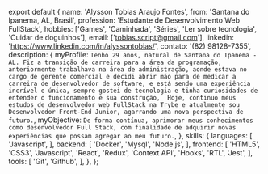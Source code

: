 export default {
  name: 'Alysson Tobias Araujo Fontes',
  from: 'Santana do Ipanema, AL, Brasil',
  profession: 'Estudante de Desenvolvimento Web FullStack',
  hobbies: ['Games', 'Caminhada', 'Séries', 'Ler sobre tecnologia', 'Cuidar de doguinhos'],
  email: ['tobias.script@gmail.com'],
  linkedin: 'https://www.linkedin.com/in/alyssontobias/',
  contato: '(82) 98128-7355',
  description: {
    myProfile: `Tenho 29 anos, natural de Santana do Ipanema - AL.
      Fiz a transição de carreira para a área da programação, anteriormente trabalhava na área de administração,
      aonde estava no cargo de gerente comercial e decidi abrir mão para de medicar a carreira de desenvolvedor de software,
      e está sendo uma experiência incrível e única,
      sempre gostei de tecnologia e tinha curiosidades de entender o funcionamento e sua construção, 
      Hoje, continuo meus estudos de desenvolvedor web FullStack na Trybe e atualmente sou Desenvolvedor Front-End Junior,
      agarrando uma nova perspectiva de futuro.`,
    myObjective: `De forma contínua, aprimorar meus conhecimentos como desenvolvedor Full Stack,
      com finalidade de adquirir novas experiências que possam agregar ao meu futuro.`,
  },
  skills: {
    languages: [
      'Javascript',
    ],
    backend: [
      'Docker',
      'Mysql',
      'Node.js',
    ],
    frontend: [
      'HTML5', 'CSS3', 'Javascript',
      'React', 'Redux', 'Context API', 'Hooks',
      'RTL', 'Jest',
    ],
    tools: [
      'Git', 'Github',
    ],
  },
};
